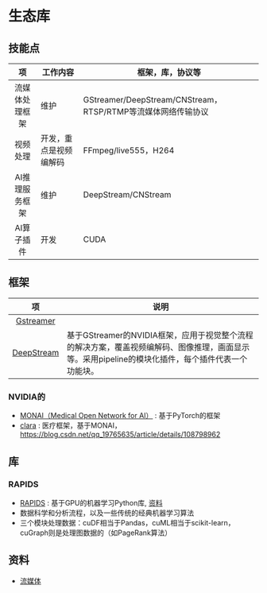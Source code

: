 # 生态库

## 技能点
| 项 | 工作内容 | 框架，库，协议等 |
| :-: | - | - |
| 流媒体处理框架 | 维护 | GStreamer/DeepStream/CNStream，RTSP/RTMP等流媒体网络传输协议  |
| 视频处理 | 开发，重点是视频编解码 | FFmpeg/live555，H264 |
| AI推理服务框架 | 维护 | DeepStream/CNStream |
| AI算子插件 | 开发 | CUDA |

## 框架
| 项 | 说明 |
| :-: | - |
| [Gstreamer](https://www.cnblogs.com/xleng/p/10948838.html) |  |
| [DeepStream](https://blog.csdn.net/Tosonw/article/details/104154090) | 基于GStreamer的NVIDIA框架，应用于视觉整个流程的解决方案，覆盖视频编解码、图像推理，画面显示等。采用pipeline的模块化插件，每个插件代表一个功能块。|

### NVIDIA的
* [MONAI（Medical Open Network for AI）](http://www.cww.net.cn/article?id=480005) : 基于PyTorch的框架
* [clara](https://developer.nvidia.com/clara) : 医疗框架，基于MONAI，https://blog.csdn.net/qq_19765635/article/details/108798962

## 库
### RAPIDS
* [RAPIDS](https://www.nvidia.cn/deep-learning-ai/software/rapids/) : 基于GPU的机器学习Python库, [资料](https://www.datalearner.com/blog/1051562381920769)
* 数据科学和分析流程，以及一些传统的经典机器学习算法
* 三个模块处理数据：cuDF相当于Pandas，cuML相当于scikit-learn，cuGraph则是处理图数据的（如PageRank算法）

## 资料
* [流媒体](https://tech.wangyaqi.cn/#/common/streammedia)

